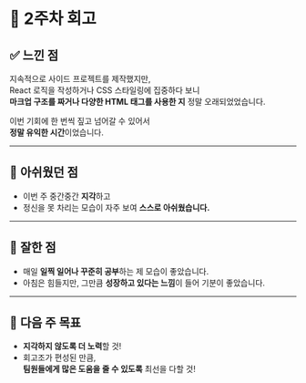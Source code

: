 # 📝 2주차 회고

## ✅ 느낀 점

지속적으로 사이드 프로젝트를 제작했지만,  
React 로직을 작성하거나 CSS 스타일링에 집중하다 보니  
**마크업 구조를 짜거나 다양한 HTML 태그를 사용한 지** 정말 오래되었었습니다.

이번 기회에 한 번씩 짚고 넘어갈 수 있어서  
**정말 유익한 시간**이었습니다.

---

## 🙁 아쉬웠던 점

- 이번 주 중간중간 **지각**하고
- 정신을 못 차리는 모습이 자주 보여 **스스로 아쉬웠습니다.**

---

## 💪 잘한 점

- 매일 **일찍 일어나 꾸준히 공부**하는 제 모습이 좋았습니다.
- 아침은 힘들지만, 그만큼 **성장하고 있다는 느낌**이 들어 기분이 좋았습니다.

---

## 🎯 다음 주 목표

- **지각하지 않도록 더 노력**할 것!
- 회고조가 편성된 만큼,  
  **팀원들에게 많은 도움을 줄 수 있도록** 최선을 다할 것!
